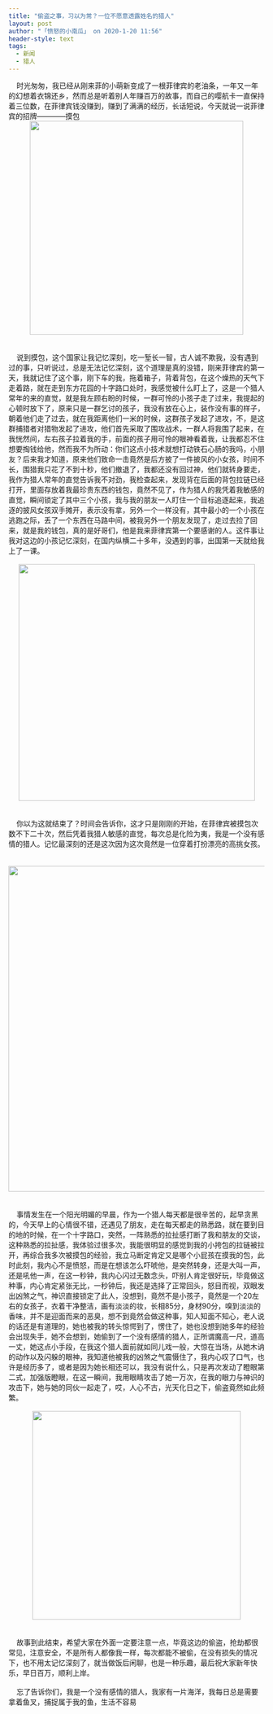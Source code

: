 ```yaml
---
title: "偷盗之事，习以为常？一位不愿意透露姓名的猎人"
layout: post
author: "「愤怒的小南瓜」 on 2020-1-20 11:56"
header-style: text
tags:
  - 新闻
  - 猎人
---
```


<head></head>
<body>
  &nbsp; &nbsp; 时光匆匆，我已经从刚来菲的小萌新变成了一根菲律宾的老油条，一年又一年的幻想着衣锦还乡，然而总是听着别人年赚百万的故事，而自己的嘤航卡一直保持着三位数，在菲律宾钱没赚到，赚到了满满的经历，长话短说，今天就说一说菲律宾的招牌————摸包 
 <div align="center"> 
  <ignore_js_op> 
   <img aid="1328310" src="https://bbs.boniu123.cc/data/attachment/forum/202001/20/091729nyyc6qyqyyzwsnby.png" zoomfile="data/attachment/forum/202001/20/091729nyyc6qyqyyzwsnby.png" file="data/attachment/forum/202001/20/091729nyyc6qyqyyzwsnby.png" width="420" inpost="1"> 
   <div class="tip tip_4 aimg_tip" id="aimg_1328310_menu" style="position: absolute; display: none" disautofocus="true"> 
    <div class="xs0"> 
     <p><strong>长一智.png</strong> <em class="xg1">(72.16 KB, 下载次数: 0)</em></p> 
     <p> <a href="forum.php?mod=attachment&amp;aid=MTMyODMxMHxlMGU4MWIwMXwxNTc5NDkzNTkyfDB8NTU0MTE4&amp;nothumb=yes" target="_blank">下载附件</a> &nbsp;<a href="javascript:;" onclick="showWindow(this.id, this.getAttribute('url'), 'get', 0);" id="savephoto_1328310" url="home.php?mod=spacecp&amp;ac=album&amp;op=saveforumphoto&amp;aid=1328310&amp;handlekey=savephoto_1328310">保存到相册</a> </p> 
     <p class="xg1 y"><span title="2020-1-20 09:17">2&nbsp;小时前</span> 上传</p> 
    </div> 
    <div class="tip_horn"></div> 
   </div> 
  </ignore_js_op> 
 </div>
 <br> 
 <br> &nbsp; &nbsp; 说到摸包，这个国家让我记忆深刻，吃一堑长一智，古人诚不欺我，没有遇到过的事，只听说过，总是无法记忆深刻，这个道理是真的没错，刚来菲律宾的第一天，我就记住了这个事，刚下车的我，拖着箱子，背着背包，在这个燥热的天气下走着路，就在走到东方花园的十字路口处时，我感觉被什么盯上了，这是一个猎人常年的来的直觉，就是我左顾右盼的时候，一群可怜的小孩子走了过来，我提起的心顿时放下了，原来只是一群乞讨的孩子，我没有放在心上，装作没有事的样子，朝着他们走了过去，就在我距离他们一米的时候，这群孩子发起了进攻，不，是这群捕猎者对猎物发起了进攻，他们首先采取了围攻战术，一群人将我围了起来，在我恍然间，左右孩子拉着我的手，前面的孩子用可怜的眼神看着我，让我都忍不住想要掏钱给他，然而我不为所动：你们这点小技术就想打动铁石心肠的我吗，小朋友？后来我才知道，原来他们致命一击竟然是后方披了一件披风的小女孩，时间不长，围猎我只花了不到十秒，他们撤退了，我都还没有回过神，他们就转身要走，我作为猎人常年的直觉告诉我不对劲，我检查起来，发现背在后面的背包拉链已经打开，里面存放着我最珍贵东西的钱包，竟然不见了，作为猎人的我凭着我敏感的直觉，瞬间锁定了其中三个小孩，我与我的朋友一人盯住一个目标追逐起来，我追逐的披风女孩双手摊开，表示没有拿，另外一个一样没有，其中最小的一个小孩在逃跑之际，丢了一个东西在马路中间，被我另外一个朋友发现了，走过去捡了回来，就是我的钱包，真的是好哥们，他是我来菲律宾第一个要感谢的人。这件事让我对这边的小孩记忆深刻，在国内纵横二十多年，没遇到的事，出国第一天就给我上了一课。
 <br> 
 <br> 
 <div align="center"> 
  <ignore_js_op> 
   <img aid="1328320" src="https://bbs.boniu123.cc/data/attachment/forum/202001/20/094106r2q2u4sou9zq2vgr.png" zoomfile="data/attachment/forum/202001/20/094106r2q2u4sou9zq2vgr.png" file="data/attachment/forum/202001/20/094106r2q2u4sou9zq2vgr.png" width="465" inpost="1"> 
   <div class="tip tip_4 aimg_tip" id="aimg_1328320_menu" style="position: absolute; display: none" disautofocus="true"> 
    <div class="xs0"> 
     <p><strong>惹不起.png</strong> <em class="xg1">(62 KB, 下载次数: 0)</em></p> 
     <p> <a href="forum.php?mod=attachment&amp;aid=MTMyODMyMHxmYmQ1ZjEwM3wxNTc5NDkzNTkyfDB8NTU0MTE4&amp;nothumb=yes" target="_blank">下载附件</a> &nbsp;<a href="javascript:;" onclick="showWindow(this.id, this.getAttribute('url'), 'get', 0);" id="savephoto_1328320" url="home.php?mod=spacecp&amp;ac=album&amp;op=saveforumphoto&amp;aid=1328320&amp;handlekey=savephoto_1328320">保存到相册</a> </p> 
     <p class="xg1 y"><span title="2020-1-20 09:41">2&nbsp;小时前</span> 上传</p> 
    </div> 
    <div class="tip_horn"></div> 
   </div> 
  </ignore_js_op> 
 </div>
 <br> 
 <br> 
 <div align="left">
   &nbsp; &nbsp; 你以为这就结束了？时间会告诉你，这才只是刚刚的开始，在菲律宾被摸包次数不下二十次，然后凭着我猎人敏感的直觉，每次总是化险为夷，我是一个没有感情的猎人。记忆最深刻的还是这次因为这次竟然是一位穿着打扮漂亮的高挑女孩。 
 </div>
 <br> 
 <br> 
 <div align="center"> 
  <ignore_js_op> 
   <img aid="1328309" src="https://bbs.boniu123.cc/data/attachment/forum/202001/20/091514kb7bh9w8e8wwwppt.png" zoomfile="data/attachment/forum/202001/20/091514kb7bh9w8e8wwwppt.png" file="data/attachment/forum/202001/20/091514kb7bh9w8e8wwwppt.png" width="640" inpost="1"> 
   <div class="tip tip_4 aimg_tip" id="aimg_1328309_menu" style="position: absolute; display: none" disautofocus="true"> 
    <div class="xs0"> 
     <p><strong>摸包1.png</strong> <em class="xg1">(285.57 KB, 下载次数: 0)</em></p> 
     <p> <a href="forum.php?mod=attachment&amp;aid=MTMyODMwOXw4MjgyN2RlMHwxNTc5NDkzNTkyfDB8NTU0MTE4&amp;nothumb=yes" target="_blank">下载附件</a> &nbsp;<a href="javascript:;" onclick="showWindow(this.id, this.getAttribute('url'), 'get', 0);" id="savephoto_1328309" url="home.php?mod=spacecp&amp;ac=album&amp;op=saveforumphoto&amp;aid=1328309&amp;handlekey=savephoto_1328309">保存到相册</a> </p> 
     <p class="xg1 y"><span title="2020-1-20 09:15">2&nbsp;小时前</span> 上传</p> 
    </div> 
    <div class="tip_horn"></div> 
   </div> 
  </ignore_js_op> 
 </div>
 <br> 
 <br> 
 <div align="left">
   &nbsp; &nbsp; 事情发生在一个阳光明媚的早晨，作为一个猎人每天都是很辛苦的，起早贪黑的，今天早上的心情很不错，还遇见了朋友，走在每天都走的熟悉路，就在要到目的地的时候，在一个十字路口，突然，一阵熟悉的拉扯感打断了我和朋友的交谈，这种熟悉的拉扯感，我体验过很多次，我能很明显的感觉到我的小挎包的拉链被拉开，再综合我多次被摸包的经验，我立马断定肯定又是哪个小屁孩在摸我的包，此时此刻，我内心不是愤怒，而是在想该怎么吓唬他，是突然转身，还是大叫一声，还是吼他一声，在这一秒钟，我内心闪过无数念头，吓别人肯定很好玩，毕竟做这种事，内心肯定紧张无比，一秒钟后，我还是选择了正常回头，怒目而视，双眼发出凶煞之气，神识直接锁定了此人，没想到，竟然不是小孩子，竟然是一个20左右的女孩子，衣着干净整洁，画有淡淡的妆，长相85分，身材90分，嗅到淡淡的香味，并不是迎面而来的恶臭，想不到竟然会做这种事，知人知面不知心，老人说的话还是有道理的，她也被我的转头惊愕到了，愣住了，她也没想到她多年的经验会出现失手，她不会想到，她偷到了一个没有感情的猎人，正所谓魔高一尺，道高一丈，她这点小手段，在我这个猎人面前就如同儿戏一般，大惊在当场，从她木讷的动作以及闪躲的眼神，我知道他被我的凶煞之气震慑住了，我内心叹了口气，也许是经历多了，或者是因为她长相还可以，我没有说什么，只是再次发动了瞪眼第二式，加强版瞪眼，在这一瞬间，我用眼睛攻击了她一万次，在我的眼力与神识的攻击下，她与她的同伙一起走了，哎，人心不古，光天化日之下，偷盗竟然如此频繁。 
 </div>
 <br> 
 <div align="center"> 
  <ignore_js_op> 
   <img aid="1328307" src="https://bbs.boniu123.cc/data/attachment/forum/202001/20/091513i6dz46c62kx6b2ic.png" zoomfile="data/attachment/forum/202001/20/091513i6dz46c62kx6b2ic.png" file="data/attachment/forum/202001/20/091513i6dz46c62kx6b2ic.png" width="410" inpost="1"> 
   <div class="tip tip_4 aimg_tip" id="aimg_1328307_menu" style="position: absolute; display: none" disautofocus="true"> 
    <div class="xs0"> 
     <p><strong>摸包小孩授权.png</strong> <em class="xg1">(234.1 KB, 下载次数: 0)</em></p> 
     <p> <a href="forum.php?mod=attachment&amp;aid=MTMyODMwN3w1ODhkNGNmOXwxNTc5NDkzNTkyfDB8NTU0MTE4&amp;nothumb=yes" target="_blank">下载附件</a> &nbsp;<a href="javascript:;" onclick="showWindow(this.id, this.getAttribute('url'), 'get', 0);" id="savephoto_1328307" url="home.php?mod=spacecp&amp;ac=album&amp;op=saveforumphoto&amp;aid=1328307&amp;handlekey=savephoto_1328307">保存到相册</a> </p> 
     <p class="xg1 y"><span title="2020-1-20 09:15">2&nbsp;小时前</span> 上传</p> 
    </div> 
    <div class="tip_horn"></div> 
   </div> 
  </ignore_js_op> 
 </div>
 <br> 
 <br> 
 <div align="left">
   &nbsp; &nbsp; 故事到此结束，希望大家在外面一定要注意一点，毕竟这边的偷盗，抢劫都很常见，注意安全，不是所有人都像我一样，每次都能不被偷，在没有损失的情况下，也不用太记忆深刻了，就当做饭后闲聊，也是一种乐趣，最后祝大家新年快乐，早日百万，顺利上岸。 
 </div>
 <br> 
 <div align="left">
   &nbsp; &nbsp; 忘了告诉你们，我是一个没有感情的猎人，我家有一片海洋，我每日总是需要拿着鱼叉，捕捉属于我的鱼，生活不容易 
 </div>
 <br>
</body>


